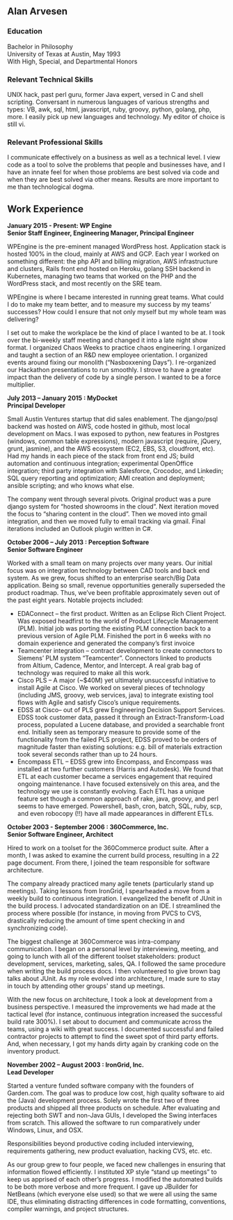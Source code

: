 ## Alan Arvesen

### Education

Bachelor in Philosophy\
University of Texas at Austin, May 1993\
With High, Special, and Departmental Honors

### Relevant Technical Skills
UNIX hack, past perl guru, former Java expert, versed in C and shell scripting. Conversant in numerous languages of various strengths and types: VB, awk, sql, html, javascript, ruby, groovy, python, golang, php, more. I easily pick up new languages and technology. My editor of choice is still vi.


### Relevant Professional Skills
I communicate effectively on a business as well as a technical level. I view code as a tool to solve the problems that people and businesses have, and I have an innate feel for when those problems are best solved via code and when they are best solved via other means. Results are more important to me than technological dogma. 

## Work Experience

**January 2015 - Present: WP Engine**\
**Senior Staff Engineer, Engineering Manager, Principal Engineer**


WPEngine is the pre-eminent managed WordPress host.  Application stack is hosted 100% in the cloud, mainly at AWS and GCP.  Each year I worked on something different: the php API and billing migration, AWS infrastructure and clusters, Rails front end hosted on Heroku, golang SSH backend in Kubernetes, managing two teams that worked on the PHP and the WordPress stack, and most recently on the SRE team.

WPEngine is where I became interested in running great teams.  What could I do to make my team better, and to measure my success by my teams’ successes?  How could I ensure that not only myself but my whole team was delivering?

I set out to make the workplace be the kind of place I wanted to be at.  I took over the bi-weekly staff meeting and changed it into a late night show format. I organized Chaos Weeks to practice chaos engineering.  I organized and taught a section of an R&D new employee orientation.  I organized events around fixing our monolith (“Nasboxxening Days”).  I re-organized our Hackathon presentations to run smoothly.  I strove to have a greater impact than the delivery of code by a single person.  I wanted to be a force multiplier.

**July 2013 – January 2015 : MyDocket**\
**Principal Developer**

Small Austin Ventures startup that did sales enablement.  The django/psql backend was hosted on AWS, code hosted in github, most local development on Macs.  I was exposed to python, new features in Postgres (windows, common table expressions), modern javascript (require, jQuery, grunt, jasmine), and the AWS ecosystem (EC2, EBS, S3, cloudfront, etc).  Had my hands in each piece of the stack from front end JS; build automation and continuous integration; experimental OpenOffice integration; third party integration with Salesforce, Crocodoc, and Linkedin; SQL query reporting and optimization; AMI creation and deployment; ansible scripting; and who knows what else.

The company went through several pivots. Original product was a pure django system for “hosted showrooms in the cloud”.  Next iteration moved the focus to “sharing content in the cloud”.  Then we moved into gmail integration, and then we moved fully to email tracking via gmail.  Final iterations included an Outlook plugin written in C#. 

**October 2006 – July 2013 : Perception Software**\
**Senior Software Engineer**

Worked with a small team on many projects over many years.  Our initial focus was on integration technology between CAD tools and back end system.  As we grew, focus shifted to an enterprise search/Big Data application. Being so small, revenue opportunities generally superseded the product roadmap.   Thus, we’ve been profitable approximately seven out of the past eight years. 
	Notable projects included:
- EDAConnect – the first product.  Written as an Eclipse Rich Client Project.  Was exposed headfirst to the world of Product Lifecycle Management (PLM).  Initial job was porting the existing PLM connection back to a previous version of Agile PLM.  Finished the port in 6 weeks with no domain experience and generated the company’s first invoice
- Teamcenter integration – contract development to create connectors to Siemens’ PLM system “Teamcenter”.  Connectors linked to products from Altium, Cadence, Mentor, and Intercept.  A real grab bag of technology was required to make all this work.
- Cisco PLS – A major (~$40M) yet ultimately unsuccessful initiative to install Agile at Cisco.   We worked on several pieces of technology (including  JMS, groovy, web services, java) to integrate existing tool flows with Agile and satisfy Cisco’s unique requirements.
- EDSS at Cisco– out of PLS grew Engineering Decision Support Services. EDSS took customer data, passed it through an Extract-Transform-Load process, populated a Lucene database, and provided a searchable front end.  Initially seen as temporary measure to provide some of the functionality from the failed PLS project, EDSS proved to be orders of magnitude faster than existing solutions: e.g. bill of materials extraction took several seconds rather than up to 24 hours.  
- Encompass ETL – EDSS grew into Encompass, and Encompass was installed at two further customers (Harris and Autodesk).  We found that ETL at each customer became a services engagement that required ongoing maintenance.  I have focused extensively on this area, and the technology we use is constantly evolving.  Each ETL has a unique feature set though a common approach of rake, java, groovy, and perl seems to have emerged.  Powershell, bash, cron, batch, SQL, ruby, scp, and even robocopy (!!) have all made appearances in different ETLs.


**October 2003 - September 2006 : 360Commerce, Inc.**\
**Senior Software Engineer, Architect**

Hired to work on a toolset for the 360Commerce product suite. After a month, I was asked to examine the current build process, resulting in a 22 page document. From there, I joined the team responsible for software architecture.

The company already practiced many agile tenets (particularly stand up meetings). Taking lessons from IronGrid, I spearheaded a move from a weekly build to continuous integration. I evangelized the benefit of JUnit in the build process. I advocated standardization on an IDE. I streamlined the process where possible (for instance, in moving from PVCS to CVS, drastically reducing the amount of time spent checking in and synchronizing code).

The biggest challenge at 360Commerce was intra-company communication. I began on a personal level by interviewing, meeting, and going to lunch with all of the different toolset stakeholders: product development, services, marketing, sales, QA. I followed the same procedure when writing the build process docs. I then volunteered to give brown bag talks about JUnit. As my role evolved into architecture, I made sure to stay in touch by attending other groups' stand up meetings.

With the new focus on architecture, I took a look at development from a business perspective. I measured the improvements we had made at the tactical level (for instance, continuous integration increased the successful build rate 300%). I set about to document and communicate across the teams, using a wiki with great success. I documented successful and failed contractor projects to attempt to find the sweet spot of third party efforts. And, when necessary, I got my hands dirty again by cranking code on the inventory product.

**November 2002 – August 2003 : IronGrid, Inc.**\
**Lead Developer**

Started a venture funded software company with the founders of Garden.com.  The goal was to produce low cost, high quality software to aid the (Java) development process.  Solely wrote the first two of three products and shipped all three products on schedule.  After evaluating and rejecting both SWT and non-Java GUIs, I developed the Swing interfaces from scratch.  This allowed the software to run comparatively under Windows, Linux, and OSX. 

Responsibilities beyond productive coding included interviewing, requirements gathering, new product evaluation, hacking CVS, etc. etc.

As our group grew to four people, we faced new challenges in ensuring that information flowed efficiently.   I instituted XP style “stand up meetings” to keep us apprised of each other’s progress. I modified the automated builds to be both more verbose and more frequent.  I gave up JBuilder for NetBeans (which everyone else used) so that we were all using the same IDE, thus eliminating distracting differences in code formatting, conventions, compiler warnings, and project structures.



